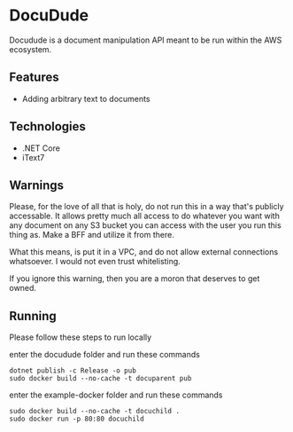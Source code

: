 # DocuDude

Docudude is a document manipulation API meant to be run within the AWS ecosystem.

## Features

* Adding arbitrary text to documents

## Technologies

* .NET Core
* iText7

## Warnings

Please, for the love of all that is holy, do not run this in a way that's publicly accessable. It allows pretty much all access to do whatever you want with any document on any S3 bucket you can access with the user you run this thing as. Make a BFF and utilize it from there. 

What this means, is put it in a VPC, and do not allow external connections whatsoever. I would not even trust whitelisting.

If you ignore this warning, then you are a moron that deserves to get owned.

## Running

Please follow these steps to run locally

enter the docudude folder and run these commands
```
dotnet publish -c Release -o pub
sudo docker build --no-cache -t docuparent pub
```

enter the example-docker folder and run these commands

```
sudo docker build --no-cache -t docuchild .
sudo docker run -p 80:80 docuchild
```

